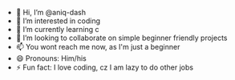 - 👋 Hi, I’m @aniq-dash
- 👀 I’m interested in coding
- 🌱 I’m currently learning c
- 💞️ I’m looking to collaborate on simple beginner friendly projects
- 📫 You wont reach me now, as I'm just a beginner
- 😄 Pronouns: Him/his
- ⚡ Fun fact: I love coding, cz I am lazy to do other jobs

<!---
aniq-dash/aniq-dash is a ✨ special ✨ repository because its `README.md` (this file) appears on your GitHub profile.
You can click the Preview link to take a look at your changes.
--->

